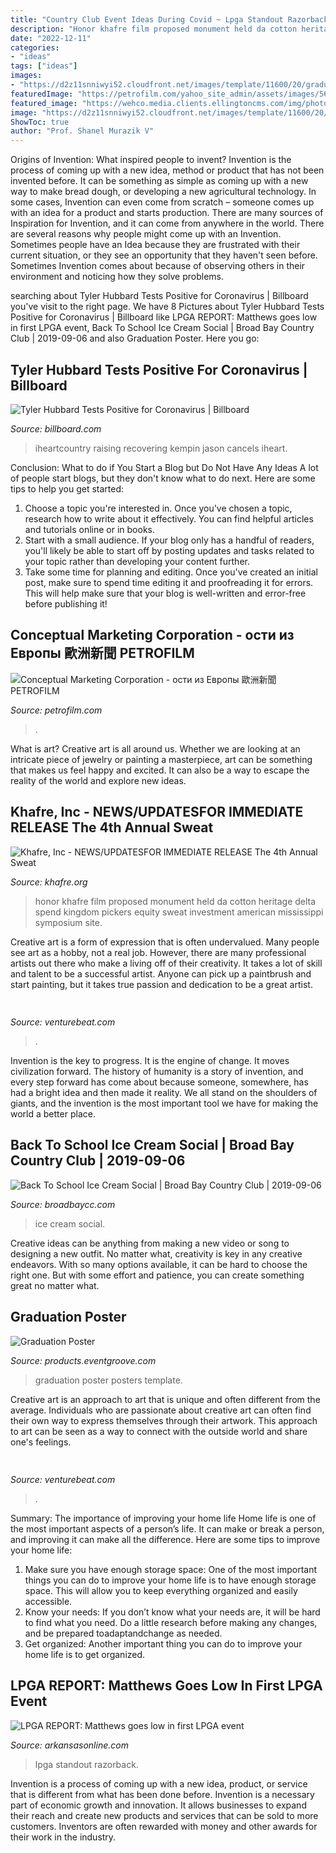 ```yaml
---
title: "Country Club Event Ideas During Covid ~ Lpga Standout Razorback"
description: "Honor khafre film proposed monument held da cotton heritage delta spend kingdom pickers equity sweat investment american mississippi symposium site"
date: "2022-12-11"
categories:
- "ideas"
tags: ["ideas"]
images:
- "https://d2z11snniwyi52.cloudfront.net/images/template/11600/20/graduation-poster__front.png"
featuredImage: "https://petrofilm.com/yahoo_site_admin/assets/images/567465c872d08jpg.316220706_std.png"
featured_image: "https://wehco.media.clients.ellingtoncms.com/img/photos/2020/08/31/resized_303085-6cmatthews0831rgb_69-30437_t800.jpg?90232451fbcadccc64a17de7521d859a8f88077d"
image: "https://d2z11snniwyi52.cloudfront.net/images/template/11600/20/graduation-poster__front.png"
ShowToc: true
author: "Prof. Shanel Murazik V"
---
```



Origins of Invention: What inspired people to invent?
Invention is the process of coming up with a new idea, method or product that has not been invented before. It can be something as simple as coming up with a new way to make bread dough, or developing a new agricultural technology. In some cases, Invention can even come from scratch – someone comes up with an idea for a product and starts production. There are many sources of Inspiration for Invention, and it can come from anywhere in the world.
There are several reasons why people might come up with an Invention. Sometimes people have an Idea because they are frustrated with their current situation, or they see an opportunity that they haven't seen before. Sometimes Invention comes about because of observing others in their environment and noticing how they solve problems.

	

		
searching about Tyler Hubbard Tests Positive for Coronavirus | Billboard you've visit to the right page. We have 8 Pictures about Tyler Hubbard Tests Positive for Coronavirus | Billboard like LPGA REPORT: Matthews goes low in first LPGA event, Back To School Ice Cream Social | Broad Bay Country Club | 2019-09-06 and also Graduation Poster. Here you go:
		
    
## Tyler Hubbard Tests Positive For Coronavirus | Billboard

<img loading=lazy src="https://static.billboard.com/files/2020/11/Tyler-Hubbard-CMA-2019-Billboard-1548-1604952850-compressed.jpg" onerror="this.onerror=null;this.src='https://tse2.mm.bing.net/th?id=OIP.ng8Milh3A0RIEaV-K2QSAQHaE5&amp;pid=15.1';" alt="Tyler Hubbard Tests Positive for Coronavirus | Billboard">

_Source: billboard.com_

>iheartcountry raising recovering kempin jason cancels iheart. 

	

Conclusion: What to do if You Start a Blog but Do Not Have Any Ideas
A lot of people start blogs, but they don't know what to do next. Here are some tips to help you get started: 
1) Choose a topic you're interested in. Once you've chosen a topic, research how to write about it effectively. You can find helpful articles and tutorials online or in books.
2) Start with a small audience. If your blog only has a handful of readers, you'll likely be able to start off by posting updates and tasks related to your topic rather than developing your content further. 
3) Take some time for planning and editing. Once you've created an initial post, make sure to spend time editing it and proofreading it for errors. This will help make sure that your blog is well-written and error-free before publishing it!

    
## Conceptual Marketing Corporation - ости из Европы 歐洲新聞 PETROFILM

<img loading=lazy src="https://petrofilm.com/yahoo_site_admin/assets/images/567465c872d08jpg.316220706_std.png" onerror="this.onerror=null;this.src='https://tse3.mm.bing.net/th?id=OIP.ZE4PLcvw32Xjd7T_IUbCXAHaD4&amp;pid=15.1';" alt="Conceptual Marketing Corporation - ости из Европы 歐洲新聞 PETROFILM">

_Source: petrofilm.com_

>. 

	

What is art?
Creative art is all around us. Whether we are looking at an intricate piece of jewelry or painting a masterpiece, art can be something that makes us feel happy and excited. It can also be a way to escape the reality of the world and explore new ideas.

    
## Khafre, Inc - NEWS/UPDATES﻿FOR IMMEDIATE RELEASE The 4th Annual Sweat

<img loading=lazy src="http://www.khafre.org/yahoo_site_admin/assets/images/film_flyer.253220251_std.jpg" onerror="this.onerror=null;this.src='https://tse4.mm.bing.net/th?id=OIP.nhrTTsNqY315atvoXvxFtQAAAA&amp;pid=15.1';" alt="Khafre, Inc - NEWS/UPDATES﻿FOR IMMEDIATE RELEASE The 4th Annual Sweat">

_Source: khafre.org_

>honor khafre film proposed monument held da cotton heritage delta spend kingdom pickers equity sweat investment american mississippi symposium site. 

	

Creative art is a form of expression that is often undervalued. Many people see art as a hobby, not a real job. However, there are many professional artists out there who make a living off of their creativity. It takes a lot of skill and talent to be a successful artist. Anyone can pick up a paintbrush and start painting, but it takes true passion and dedication to be a great artist.

    
## 

<img loading=lazy src="https://venturebeat.com/wp-content/uploads/2020/04/superplus-Hills_of_Steel_2_Keyart_600x1200.jpg?w=800" onerror="this.onerror=null;this.src='https://tse4.mm.bing.net/th?id=OIP.kUdpwkBQezPQ3uh5B4Jm6gHaDt&amp;pid=15.1';" alt="">

_Source: venturebeat.com_

>. 

	

Invention is the key to progress. It is the engine of change. It moves civilization forward. The history of humanity is a story of invention, and every step forward has come about because someone, somewhere, has had a bright idea and then made it reality. We all stand on the shoulders of giants, and the invention is the most important tool we have for making the world a better place.

    
## Back To School Ice Cream Social | Broad Bay Country Club | 2019-09-06

<img loading=lazy src="https://www.broadbaycc.com/sites/www.broadbaycc.com/files/predefined-images/ice_cream_social.jpg" onerror="this.onerror=null;this.src='https://tse2.mm.bing.net/th?id=OIP.-Lflov0-XiThN-UxVQV9agHaJl&amp;pid=15.1';" alt="Back To School Ice Cream Social | Broad Bay Country Club | 2019-09-06">

_Source: broadbaycc.com_

>ice cream social. 

	

Creative ideas can be anything from making a new video or song to designing a new outfit. No matter what, creativity is key in any creative endeavors. With so many options available, it can be hard to choose the right one. But with some effort and patience, you can create something great no matter what.

    
## Graduation Poster

<img loading=lazy src="https://d2z11snniwyi52.cloudfront.net/images/template/11600/20/graduation-poster__front.png" onerror="this.onerror=null;this.src='https://tse1.mm.bing.net/th?id=OIP.qj1KR9fwuP7BUcM5UX8aYwAAAA&amp;pid=15.1';" alt="Graduation Poster">

_Source: products.eventgroove.com_

>graduation poster posters template. 

	

Creative art is an approach to art that is unique and often different from the average. Individuals who are passionate about creative art can often find their own way to express themselves through their artwork. This approach to art can be seen as a way to connect with the outside world and share one's feelings.

    
## 

<img loading=lazy src="https://venturebeat.com/wp-content/uploads/2020/01/nvidia-G-SYNC_360Hz.jpg" onerror="this.onerror=null;this.src='https://tse2.mm.bing.net/th?id=OIP.RusOj6i-a9s8TFQtCEHV7QHaDr&amp;pid=15.1';" alt="">

_Source: venturebeat.com_

>. 

	

Summary: The importance of improving your home life
Home life is one of the most important aspects of a person’s life. It can make or break a person, and improving it can make all the difference. Here are some tips to improve your home life: 
1. Make sure you have enough storage space: One of the most important things you can do to improve your home life is to have enough storage space. This will allow you to keep everything organized and easily accessible. 
2. Know your needs: If you don’t know what your needs are, it will be hard to find what you need. Do a little research before making any changes, and be prepared toadaptandchange as needed. 
3. Get organized: Another important thing you can do to improve your home life is to get organized.

    
## LPGA REPORT: Matthews Goes Low In First LPGA Event

<img loading=lazy src="https://wehco.media.clients.ellingtoncms.com/img/photos/2020/08/31/resized_303085-6cmatthews0831rgb_69-30437_t800.jpg?90232451fbcadccc64a17de7521d859a8f88077d" onerror="this.onerror=null;this.src='https://tse2.mm.bing.net/th?id=OIP._5bDdPz-U0ylIW_5RLapBgHaKI&amp;pid=15.1';" alt="LPGA REPORT: Matthews goes low in first LPGA event">

_Source: arkansasonline.com_

>lpga standout razorback. 

	

Invention is a process of coming up with a new idea, product, or service that is different from what has been done before. Invention is a necessary part of economic growth and innovation. It allows businesses to expand their reach and create new products and services that can be sold to more customers. Inventors are often rewarded with money and other awards for their work in the industry.

